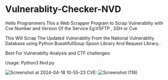 # Vulnerablity-Checker-NVD

Hello Programmers This a Web Scrapper Program to Scrap Vulnerablity with Cve Number and Version Of the Service Eg:VSFTP , SSH or Cve 

This Will Scrap The Updated Vulnerablity From the National Vulnerablity Database using Python BueatifullSoup Spoon Library And Request Library..

Best For Vulnerablity Analysis and CTF challenges:

Usage: Python3 Nvd.py

![Screenshot at 2024-04-18 10-55-23](https://github.com/hack-with-ethics/Vulnerablity-Checker-NVD-/assets/111492120/4c3cdcb7-ef19-40c6-bf46-f87b6cc75643)
CVE:
![Screenshot (118)](https://github.com/hack-with-ethics/Vulnerablity-Checker-NVD-/assets/111492120/ecbcd66c-bd30-44e2-97e3-6267e08deaec)
